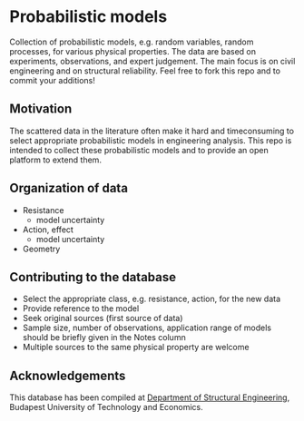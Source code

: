 Probabilistic models
====================

Collection of probabilistic models, e.g. random variables, random processes, for various physical properties.
The data are based on experiments, observations, and expert judgement. The main focus is on civil engineering and on structural reliability.
Feel free to fork this repo and to commit your additions!

Motivation
----------

The scattered data in the literature often make it hard and timeconsuming to select appropriate probabilistic models in engineering analysis.
This repo is intended to collect these probabilistic models and to provide an open platform to extend them.


Organization of data
--------------------
* Resistance
	* model uncertainty
* Action, effect
	* model uncertainty
* Geometry


Contributing to the database
----------------------------
* Select the appropriate class, e.g. resistance, action, for the new data
* Provide reference to the model
* Seek original sources (first source of data)
* Sample size, number of observations, application range of models should be briefly given in the Notes column
* Multiple sources to the same physical property are welcome

Acknowledgements
----------------

This database has been compiled at [Department of Structural Engineering](http://www.epito.bme.hu/hidak-es-szerkezetek-tanszek), Budapest University of Technology and Economics.
